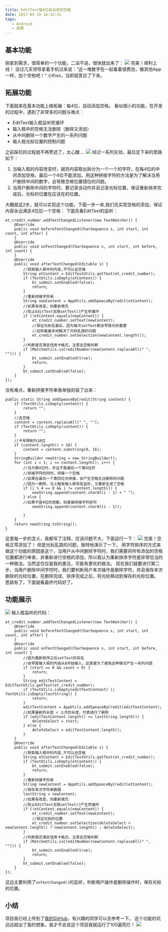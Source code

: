 ```yaml
---
title: EditText每4位自动添加空格
date: 2017-05-19 16:32:31
tags:
   - Android
   - 效果
---
```

## 基本功能 ##
刚拿到需求，很简单的一个功能，二话不说，很快就出来了：
![](http://7xvzby.com1.z0.glb.clouddn.com/et_1.gif)
完美！顺利上线！
没过几天领导拿着手机过来说：“这一堆数字在一起看着很费劲，像其他App一样，加个空格吧！“
小Kiss，当即就答应了下来。
## 拓展功能 ##
下面就来在基本功能上做拓展：每4位，自动添加空格。
看似很小的功能，在开发的过程中，遇到了非常多的问题与难点：
 - EditText输入框监听死循环
 - 输入框中的空格无法删除（删除又添加）
 - 从中间删除一个数字产生的一系列问题
 - 输入框光标位置的控制问题

之前踩坑的过程就不再赘述了，太心酸....
![](http://7xvzby.com1.z0.glb.clouddn.com/gaoxiao/%E6%83%A8%E4%B8%8D%E5%BF%8D%E7%9D%B9.png)
经过一系列实验，最后定下来的思路如下：
 1. 当输入框的内容改变时，就将内容取出拆分为一个一个的字符，在每4位的中间添加空格，最后一个4位不能添加。用这种拼接字符的方法是为了解决当用户删除中间的数字，会导致空格位置错位的问题。
 2. 当用户删除中间的字符时，要记录该动作并且记录光标位置，保证重新排序完成后，光标的位置在应该在的位置。

大概就这2步，就可以实现这个功能，下面一步一来,我们先实现空格的添加，保证内容永远满足4位后一个空格：
下面先看EditText的监听：
```
et_credit_number.addTextChangedListener(new TextWatcher() {
    @Override
    public void beforeTextChanged(CharSequence s, int start, int count, int after) {
    }
    @Override
    public void onTextChanged(CharSequence s, int start, int before, int count) {
    }
    @Override
    public void afterTextChanged(Editable s) {
        //获取输入框中的内容,不可以去空格
        String etContent = EditTextUtils.getText(et_credit_number);
        if (TextUtils.isEmpty(etContent)) {
            bt_submit.setEnabled(false);
            return;
        }
        //重新拼接字符串
        String newContent = AppUtils.addSpeaceByCredit(etContent);
        //如果有改变，则重新填充
        //防止EditText无限setText()产生死循环
        if (!etContent.equals(newContent)) {
            et_credit_number.setText(newContent);
            //保证光标在最后，因为每次setText都会导致光标重置
            //这样最基本地解决了光标乱跳的问题
            et_credit_number.setSelection(newContent.length());
        }
        //判断是否满足信用卡格式，注意去空格判断
        if (MatcheUtils.isCreditNumber(newContent.replaceAll(" ", ""))) {
            bt_submit.setEnabled(true);
            return;
        }
        bt_submit.setEnabled(false);
    }
});
```
没有难点，重新拼接字符串我单独封装了出来：
```
public static String addSpeaceByCredit(String content) {
    if (TextUtils.isEmpty(content)) {
        return "";
    }
    //去空格
    content = content.replaceAll(" ", "");
    if (TextUtils.isEmpty(content)) {
        return "";
    }
    //卡号限制为16位
    if (content.length() > 16) {
        content = content.substring(0, 16);
    }
    StringBuilder newString = new StringBuilder();
    for (int i = 1; i <= content.length(); i++) {
        //当为第4位时，并且不是最后一个第4位时
        //拼接字符的同时，拼接一个空格
        //如果在最后一个第四位也拼接，会产生空格无法删除的问题
        //因为一删除，马上触发输入框改变监听，又重新生成了空格
        if (i % 4 == 0 && i != content.length()) {
            newString.append(content.charAt(i - 1) + " ");
        } else {
        //如果不是4位的倍数，则直接拼接字符即可
            newString.append(content.charAt(i - 1));

        }
    }
    return newString.toString();
}
```
这里每一步的含义，我都写了注释，应该问题不大，下面运行一下：
![](http://7xvzby.com1.z0.glb.clouddn.com/et_2.gif)
完美！空格正常添加了！
但是光标乱跳的问题，我特地演示了一下。
用字符排序的方式来做这个功能的原因是这个，当用户从中间删除字符时，我们需要将所有添加的空格位置都进行审查，并重新进行空格的添加，所以我认为重新排序字符是非常恰当的一种做法。当然这仅仅是我的愚见，可能有更优的做法。
现在我们就要进行第二步，当用户删除中间字符时，我们要判断用户本次操作是删除字符，并且保存本次删除的光标位置，在删除完成、排序完成之后，将光标移动到保存的光标位置。
思路有了，下面就看最终代码好了。
## 功能展示 ##
![](http://7xvzby.com1.z0.glb.clouddn.com/et_3.gif)
输入框监听的代码：
```
et_credit_number.addTextChangedListener(new TextWatcher() {
    @Override
    public void beforeTextChanged(CharSequence s, int start, int count, int after) {
    }
    @Override
    public void onTextChanged(CharSequence s, int start, int before, int count) {
        //因为重新排序之后setText的存在
        //会导致输入框的内容从0开始输入，这里是为了避免这种情况产生一系列问题
        if (start == 0 && count > 0) {
            return;
        }
        String editTextContent = EditTextUtils.getText(et_credit_number);
        if (TextUtils.isEmpty(editTextContent) || TextUtils.isEmpty(lastString)) {
            return;
        }
        editTextContent = AppUtils.addSpeaceByCredit(editTextContent);
        //如果最新的长度 < 上次的长度，代表进行了删除
        if (editTextContent.length() <= lastString.length()) {
            deleteSelect = start;
        } else {
            deleteSelect = editTextContent.length();
        }
    }
    @Override
    public void afterTextChanged(Editable s) {
        //获取输入框中的内容,不可以去空格
        String etContent = EditTextUtils.getText(et_credit_number);
        if (TextUtils.isEmpty(etContent)) {
            bt_submit.setEnabled(false);
            return;
        }
        //重新拼接字符串
        String newContent = AppUtils.addSpeaceByCredit(etContent);
        //保存本次字符串数据
        lastString = newContent;
        //如果有改变，则重新填充
        //防止EditText无限setText()产生死循环
        if (!etContent.equals(newContent)) {
            et_credit_number.setText(newContent);
            //保证光标的位置
            et_credit_number.setSelection(deleteSelect > newContent.length() ? newContent.length() : deleteSelect);
        }
        //判断是否满足信用卡格式，注意去空格判断
        if (MatcheUtils.isCreditNumber(newContent.replaceAll(" ", ""))) {
            bt_submit.setEnabled(true);
            return;
        }
        bt_submit.setEnabled(false);
    }
});
```
 这边主要利用了`onTextChanged()`的监听，判断用户操作是删除操作时，保存光标的位置。

## 小结 ##
项目我已经上传到了[我的GitHub](https://github.com/z593492734/EditText_Card_Limit)，有兴趣的同学可以去参考一下。
这个功能的坑远远超出了我的想象，我才不会说这个项目我就运行了100遍而已！
![](http://7xvzby.com1.z0.glb.clouddn.com/gaoxiao/%E9%80%80%E5%87%BA%E8%A3%85%E9%80%BC%E7%95%8C.jpg)
